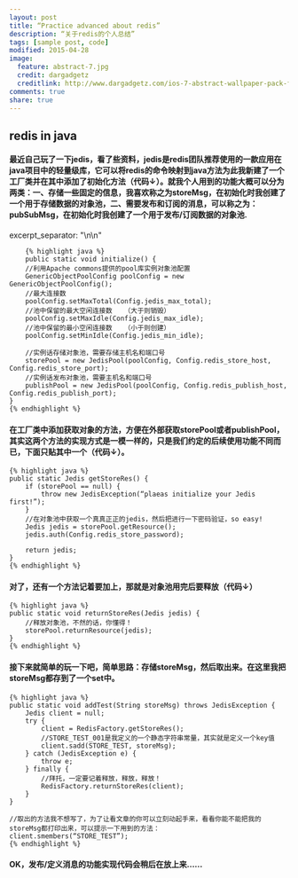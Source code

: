 ```yaml
---
layout: post
title: “Practice advanced about redis”
description: “关于redis的个人总结”
tags: [sample post, code]
modified: 2015-04-28
image:
  feature: abstract-7.jpg
  credit: dargadgetz
  creditlink: http://www.dargadgetz.com/ios-7-abstract-wallpaper-pack-for-iphone-5-and-ipod-touch-retina/
comments: true
share: true
---
```

## redis in java
#### 最近自己玩了一下jedis，看了些资料，jedis是redis团队推荐使用的一款应用在java项目中的轻量级库，它可以将redis的命令映射到java方法为此我新建了一个工厂类并在其中添加了初始化方法（代码↓）。就我个人用到的功能大概可以分为两类：一、存储一些固定的信息，我喜欢称之为storeMsg，在初始化时我创建了一个用于存储数据的对象池，二、需要发布和订阅的消息，可以称之为：pubSubMsg，在初始化时我创建了一个用于发布/订阅数据的对象池.

excerpt_separator: "\n\n"

		{% highlight java %}
		public static void initialize() {
		//利用Apache commons提供的pool库实例对象池配置
		GenericObjectPoolConfig poolConfig = new GenericObjectPoolConfig();
		//最大连接数
		poolConfig.setMaxTotal(Config.jedis_max_total);
		//池中保留的最大空闲连接数   （大于则销毁）
		poolConfig.setMaxIdle(Config.jedis_max_idle);
		//池中保留的最小空闲连接数   （小于则创建）
		poolConfig.setMinIdle(Config.jedis_min_idle);
		
		//实例话存储对象池，需要存储主机名和端口号
		storePool = new JedisPool(poolConfig, Config.redis_store_host, Config.redis_store_port);
		//实例话发布对象池，需要主机名和端口号
		publishPool = new JedisPool(poolConfig, Config.redis_publish_host, Config.redis_publish_port);
	}
	{% endhighlight %}
#### 在工厂类中添加获取对象的方法，方便在外部获取storePool或者publishPool，其实这两个方法的实现方式是一模一样的，只是我们约定的后续使用功能不同而已，下面只贴其中一个（代码↓）。
	
	{% highlight java %}
	public static Jedis getStoreRes() {
		if (storePool == null) {
			throw new JedisException(“plaeas initialize your Jedis first!”);
		}
		//在对象池中获取一个真真正正的jedis，然后把进行一下密码验证，so easy!
		Jedis jedis = storePool.getResource();
		jedis.auth(Config.redis_store_password);
		
		return jedis;
	}
	{% endhighlight %}

#### 对了，还有一个方法记着要加上，那就是对象池用完后要释放（代码↓）
	
	{% highlight java %}
	public static void returnStoreRes(Jedis jedis) {
		//释放对象池，不然的话，你懂得！
		storePool.returnResource(jedis);
	}
	{% endhighlight %}

#### 接下来就简单的玩一下吧，简单思路：存储storeMsg，然后取出来。在这里我把storeMsg都存到了一个set中。
	
	{% highlight java %}
	public static void addTest(String storeMsg) throws JedisException {
		Jedis client = null;
		try {
			client = RedisFactory.getStoreRes();
			//STORE_TEST_001是我定义的一个静态字符串常量，其实就是定义一个key值
			client.sadd(STORE_TEST, storeMsg);
		} catch (JedisException e) {
			throw e;
		} finally {
			//拜托，一定要记着释放，释放，释放！
			RedisFactory.returnStoreRes(client);
		}
	}

	//取出的方法我不想写了，为了让看文章的你可以立刻动起手来，看看你能不能把我的storeMsg都打印出来，可以提示一下用到的方法：
	client.smembers(“STORE_TEST”);
	{% endhighlight %}
	
#### OK，发布/定义消息的功能实现代码会稍后在放上来......


